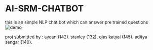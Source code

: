 # AI-SRM-CHATBOT
this is an simple NLP chat bot which can answer pre trained questions
![demo](https://github.com/ayaan-momin/AI-SRM-CHATBOT/assets/104273942/6a80430b-5dcc-4005-a7ff-55215d9523da)

proj submitted by :
ayaan (142).
stanley (132).
ojas katyal (145).
aditya sengar (140).
